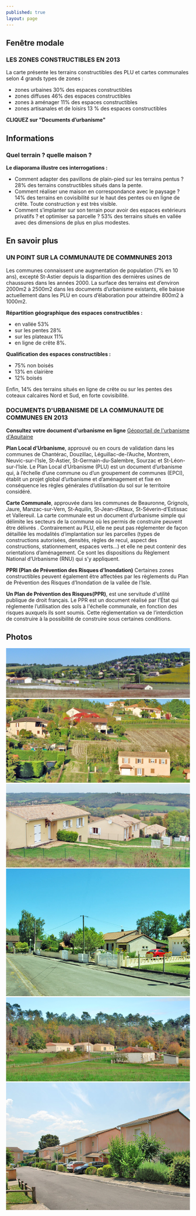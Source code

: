 ```yaml
---
published: true
layout: page
---
```


## Fenêtre modale

### LES ZONES CONSTRUCTIBLES EN 2013

La carte présente les terrains constructibles des PLU et cartes communales selon 4 grands types de zones :

- zones urbaines 30% des espaces constructibles
- zones diffuses 46% des espaces constructibles
- zones à aménager 11% des espaces constructibles
- zones artisanales et de loisirs 13 % des espaces constructibles

**CLIQUEZ sur "Documents d’urbanisme"**

## Informations

### Quel terrain ? quelle maison ?

**Le diaporama illustre ces interrogations :**

- Comment adapter des pavillons de plain-pied sur les terrains pentus ? 
28% des terrains constructibles situés dans la pente.
- Comment réaliser une maison en correspondance avec le paysage ?
14% des terrains en covisibilité sur le haut des pentes ou en ligne de crête. Toute construction y est très visible. 
- Comment s’implanter sur son terrain pour avoir des espaces extérieurs privatifs ? et optimiser sa parcelle ?
53%  des terrains situés en vallée avec des dimensions de plus en plus modestes.


## En savoir plus

### UN POINT SUR LA COMMUNAUTE DE COMMNUNES 2013

Les communes connaissent une augmentation de population (7% en 10 ans), excepté St-Astier depuis la disparition des dernières usines de chaussures dans les années 2000.
La surface des terrains est d’environ 2000m2 à 2500m2 dans les documents d’urbanisme existants, elle baisse actuellement dans les PLU en cours d’élaboration pour atteindre 800m2 à 1000m2.

**Répartition géographique des espaces constructibles :**

- en vallée 53%
- sur les pentes 28%
- sur les plateaux 11%
- en ligne de crête 8%.

**Qualification des espaces constructibles :**

- 75% non boisés
- 13% en clairière
- 12% boisés

Enfin, 14% des terrains situés en ligne de crête ou sur les pentes des coteaux calcaires Nord et Sud, en forte covisibilité.


### DOCUMENTS D'URBANISME DE LA COMMUNAUTE DE COMMUNES EN 2013

**Consultez votre document d'urbanisme en ligne**
[Géoportail de l'urbanisme d'Aquitaine](http://ids.pigma.org/mapfishapp/?wmc=http://ids.pigma.org/public/urbanisme_pigma.wmc "Consulter votre document d'urbanisme en ligne")

**Plan Local d’Urbanisme**, approuvé ou en cours de validation dans les communes de Chantérac, Douzillac, Léguillac-de-l’Auche, Montrem, Neuvic-sur-l’Isle, St-Astier, St-Germain-du-Salembre, Sourzac et St-Léon-sur-l’Isle.
Le Plan Local d’Urbanisme (PLU) est un document d’urbanisme qui, à l’échelle d’une commune ou d’un groupement de communes (EPCI), établit un projet global d’urbanisme et d’aménagement et fixe en conséquence les règles générales d’utilisation du sol sur le territoire considéré.

**Carte Communale**, approuvée dans les communes de Beauronne, Grignols, Jaure, Manzac-sur-Vern, St-Aquilin, St-Jean-d’Ataux, St-Séverin-d’Estissac et Vallereuil.
La carte communale est un document d’urbanisme simple qui délimite les secteurs de la commune où les permis de construire peuvent être délivrés .
Contrairement au PLU, elle ne peut pas réglementer de façon détaillée les modalités d’implantation sur les parcelles (types de constructions autorisées, densités, règles de recul, aspect des constructions, stationnement, espaces verts…) et elle ne peut contenir des orientations d’aménagement. Ce sont les dispositions du Règlement National d’Urbanisme (RNU) qui s’y appliquent.

**PPRI (Plan de Prévention des Risques d’Inondation)**
Certaines zones constructibles peuvent également être affectées par les règlements du Plan de Prévention des Risques d’Inondation de la vallée de l’Isle.

**Un Plan de Prévention des Risques(PPR)**, est une servitude d'utilité publique de droit français.
Le PPR est un document réalisé par l’État qui réglemente l’utilisation des sols à l'échelle communale, en fonction des risques auxquels ils sont soumis. Cette réglementation va de l’interdiction de construire à la possibilité de construire sous certaines conditions.

## Photos

![Implantation dans la plaine ou dans la pente ?](data/images/1/urbanisme/1_urbanisme_1.jpg)
![Terrain pentu : adaptation nécessaire à la pente](data/images/1/urbanisme/1_urbanisme_2.jpg)
![Vision de loin : attention covisibilité](data/images/1/urbanisme/1_urbanisme_3.jpg)
![Maisons individuelles sur petit terrain en lotissement](data/images/1/urbanisme/1_urbanisme_4.jpg)
![Zone diffuse : dialogue neuf ancien](/data/images/1/urbanisme/1_urbanisme_5.jpg)
![Zone urbaine : maisons accolées, création de rue](/data/images/1/urbanisme/1_urbanisme_6.jpg)